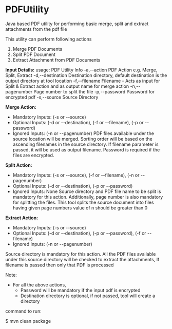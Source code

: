 # PDFUtility
Java based PDF utility for performing basic merge, split and extract attachments from the pdf file

This utility can perform following actions
1. Merge PDF Documents
2. Split PDF Document
3. Extract Attachment from PDF Documents

**Input Details:**
usage: PDF Utility Info
-a,--action <arg>        PDF Action e.g. Merge, Split, Extract
-d,--destination <arg>   Destination directory, default destination is
the output directory at tool location
-f,--filename <arg>      Filename - Acts as input for Split & Extract
action and as output name for merge action
-n,--pagenumber <arg>    Page number to split the file
-p,--password <arg>      Password for encrypted pdf
-s,--source <arg>        Source Directory


**Merge Action:**
* Mandatory Inputs: (-s or --source)
* Optional Inputs: (-d or --destination), (-f or --filename), (-p or --password)
* Ignored Inputs: (-n or --pagenumber)
PDF files available under the source location will be merged. 
Sorting order will be based on the ascending filenames in the source directory. 
If filename parameter is passed, it will be used as output filename.
Password is required if the files are encrypted.

**Split Action:**
* Mandatory Inputs: (-s or --source), (-f or --filename), (-n or --pagenumber)
* Optional Inputs: (-d or --destination),  (-p or --password)
* Ignored Inputs: None
Source directory and PDF file name to be split is mandatory for this action.
Additionally, page number is also mandatory for splitting the files. 
This tool splits the source document into files having given page numbers
value of n should be greater than 0

**Extract Action:**
* Mandatory Inputs: (-s or --source)
* Optional Inputs: (-d or --destination), (-p or --password), (-f or --filename)
* Ignored Inputs: (-n or --pagenumber)

Source directory is mandatory for this action.
All the PDF files available under this source directory will be checked to extract 
the attachments, If filename is passed then only that PDF is processed

Note: 
* For all the above actions, 
  * Password will be mandatory if the input pdf is encrypted
  * Destination directory is optional, if not passed, tool will create a directory

command to run: 

$ mvn clean package